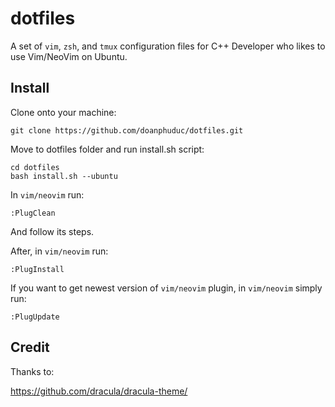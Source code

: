 # dotfiles
A set of `vim`, `zsh`, and `tmux` configuration files for C++ Developer who likes to use Vim/NeoVim on Ubuntu.

Install
-------

Clone onto your machine:

    git clone https://github.com/doanphuduc/dotfiles.git

Move to dotfiles folder and run install.sh script: 

    cd dotfiles
    bash install.sh --ubuntu
    
In `vim/neovim` run:

    :PlugClean

And follow its steps.

After, in `vim/neovim` run:

    :PlugInstall

If you want to get newest version of `vim/neovim` plugin, in `vim/neovim` simply run:

    :PlugUpdate

Credit
-------

Thanks to:

https://github.com/dracula/dracula-theme/

